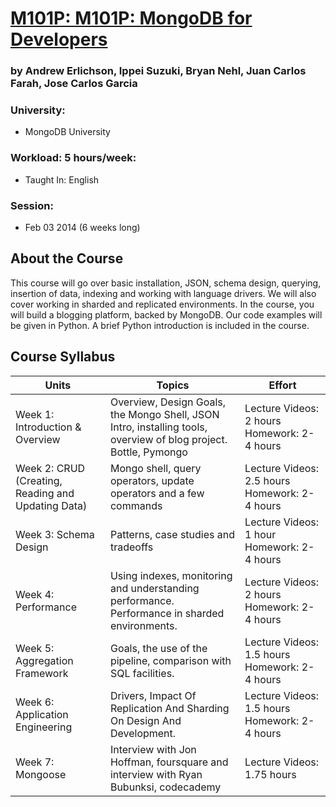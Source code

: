 # [M101P: M101P: MongoDB for Developers](https://education.mongodb.com/courses/10gen/M101P/2014_February/about "Link to MongoDB university")
### by Andrew Erlichson, Ippei Suzuki, Bryan Nehl, Juan Carlos Farah, Jose Carlos Garcia

### University:
 -  MongoDB University
 
### Workload: 5 hours/week:
 - Taught In: English

### Session: 
 - Feb 03 2014 (6 weeks long)	 

## About the Course
This course will go over basic installation, JSON, schema design, querying, insertion of data, indexing and working with language drivers. We will also cover working in sharded and replicated environments. In the course, you will build a blogging platform, backed by MongoDB. Our code examples will be given in Python. A brief Python introduction is included in the course.

## Course Syllabus
Units | Topics | Effort
----|------|----
Week 1: Introduction & Overview	| Overview, Design Goals, the Mongo Shell, JSON Intro, installing tools, overview of blog project. Bottle, Pymongo | Lecture Videos: 2 hours Homework: 2-4 hours 
Week 2: CRUD (Creating, Reading and Updating Data) | Mongo shell, query operators, update operators and a few commands | Lecture Videos: 2.5 hours Homework: 2-4 hours 
Week 3: Schema Design | Patterns, case studies and tradeoffs  | Lecture Videos: 1 hour Homework: 2-4 hours 
Week 4: Performance  | Using indexes, monitoring and understanding performance. Performance in sharded environments.  | Lecture Videos: 2 hours Homework: 2-4 hours
Week 5: Aggregation Framework | Goals, the use of the pipeline, comparison with SQL facilities. | Lecture Videos: 1.5 hours Homework: 2-4 hours 
Week 6: Application Engineering | Drivers, Impact Of Replication And Sharding On Design And Development. | Lecture Videos: 1.5 hours Homework: 2-4 hours 
Week 7: Mongoose | Interview with Jon Hoffman, foursquare and interview with Ryan Bubunksi, codecademy | Lecture Videos: 1.75 hours 